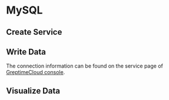 # MySQL

<!--@include: @/db-cloud-shared/tutorials/monitor-host-metrics/overview.md-->

## Create Service

<!--@include: @/greptimecloud/getting-started/create-service.md-->

## Write Data

<!--@include: @/db-cloud-shared/tutorials/monitor-host-metrics/mysql-demo.md-->

The connection information can be found on the service page of [GreptimeCloud console](https://console.greptime.cloud/service).

## Visualize Data

<!--@include: ./visualize-data.md-->
